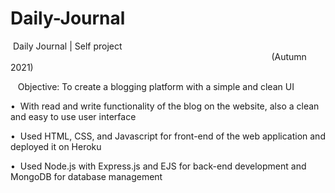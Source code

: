 # Daily-Journal


  Daily Journal | Self project                                                                                                                                                                                            (Autumn 2021)

   Objective: To create a blogging platform with a simple and clean UI

•  With read and write functionality of the blog on the website, also a clean and easy to use user interface

•  Used HTML, CSS, and Javascript for front-end of the web application and deployed it on Heroku

•  Used Node.js with Express.js and EJS for back-end development and MongoDB for database management 

